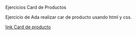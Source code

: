 Ejercicios  Card de Productos

Ejercicio de Ada  realizar car de producto usando html y css.



[link Card de producto](https://card-de-producto.netlify.app/)
